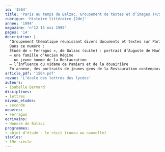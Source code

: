```yaml
---
id: '1564'
title: 'Paris au temps de Balzac. Groupement de textes et d’images (4/5) '
rubrique: 'Histoire littéraire [2de]'
annee: '1994'
magazine: 'n°12 15 mai 1995'
pages: '14'
description: |-
  'Groupement thématique réunissant divers documents et textes sur Paris au temps de Balzac : une gravure de Bertall extraite de « L’Illustration » ; un extrait de « Mademoiselle Mimi Pinson, profil de grisette », de Musset (commentaire composé) ; plusieurs explications de texte de « Ferragus », de Balzac ; résumé d’un court article de P.-J. Stahl, « Du monde à Paris », paru dans le recueil collectif « Le Diable à Paris »…
  Dans ce numéro :
  Étude de « Ferragus », de Balzac (suite) : portrait d’Auguste de Maulincour
  – une famille d’Ancien Régime
  – un jeune homme de la Restauration
  – l’influence du vidame de Pamiers et de la douairière
  En annexe, des portraits de jeunes gens de la Restauration contemporains d’Auguste de Maulincour avec un extrait de « Servitude et Grandeur militaires », de Vigny, et de la « Confession d’un enfant du siècle », de Musset.'
article_pdf: '1564.pdf'
revue: 'L’école des lettres des lycées'
auteurs:
- Isabelle Bernard
disciplines:
- lettres
niveau_etudes:
- seconde
oeuvres:
- Ferragus
ecrivains:
- Honoré de Balzac
programmes:
- objet d’étude - le récit (roman ou nouvelle)
siecles:
- 19e siècle
---
```

